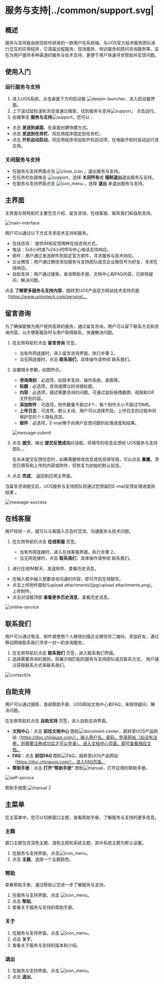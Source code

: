 # 服务与支持|../common/support.svg|

## 概述

服务与支持是由统信软件研发的一款用户在系统端，与UOS官方技术服务团队进行交互的应用程序，它涵盖远程服务、现场服务、培训服务和顾问咨询服务等，旨在为用户提供多种渠道的服务与技术支持，更便于用户快速寻求帮助并反馈问题。



## 使用入门

### 运行服务与支持

1. 进入UOS系统，点击桌面下方的启动器 ![deepin-launcher](icon/deepin-launcher.svg)，进入启动器界面。
2. 上下滚动鼠标滚轮浏览或通过搜索，找到服务与支持![support](jpg/support.png)， 点击运行。
3. 右键单击 **服务与支持**![support](jpg/support.png)，您可以：

 - 点击 **发送到桌面**，在桌面创建快捷方式。
 - 点击 **发送到任务栏**，将应用程序固定到任务栏。
 - 点击 **开机自动启动**，将应用程序添加到开机启动项，在电脑开机时自动运行该应用。

### 关闭服务与支持

- 在服务与支持界面点击  ![close_icon](icon/close.svg) ，退出服务与支持。
- 在任务栏右键单击 ![support](jpg/support.png)，选择 **关闭所有**或 **强制退出**退出服务与支持。
- 在服务与支持界面点击 ![icon_menu](icon/icon_menu.svg) ，选择 **退出** 来退出服务与支持。

## 主界面

主界面左侧导航栏主要包含介绍、留言咨询、在线客服、联系我们和自助支持。

![main-interface](jpg/introduce-service.png)


用户可以通过以下方式寻求技术支持和服务。
- 在线咨询： 提供IM和反馈两种在线咨询方式。
- 电话：5x8小时或7x24小时呼叫中心电话支持响应。
- 邮件：用户通过发送邮件到指定官方邮件，寻求服务与技术响应。
- 企业微信：用户通过微信添加服务与支持团队成员企业微信号为好友，寻求在线响应。
- 自助支持：用户通过搜索、查询帮助手册、文档中心和FAQ内容，已排除疑问，解决问题。


点击 **了解更多服务与支持内容**，跳转至UOS产品官方网站技术支持页面（https://www.uniontech.com/service）。


## 留言咨询

为了确保能够为用户提供高效的服务，通过留言咨询，用户可以留下联系方式和咨询内容，以方便客服及时与用户取得联系，快速解决问题。

1. 在左侧导航栏点击 **留言咨询** 页签。

   - 当有外网连接时，进入留言咨询界面，执行步骤 2。
   - 当无网连接时，点击 **联系我们**，具体操作请参阅 联系我们。
   
2. 设置相关参数，如图所示。

   - **咨询类别**：必选项，如技术支持、操作系统、桌面等。
   - **标题**：必选项，咨询或建议的详细标题。
   - **内容**：必选项，描述需要咨询的问题，可通过鼠标拖拽截图、视频和GIF文件到内容。
   - **添加附件**：可选项，附件数量不超过4个，每个附件大小不超过10MB。
   - **上传日志**：可选项，默认关闭，用户可以选择开启。上传日志的过程中将保护您的个人隐私信息。
   - **邮件**：必选项，E-mail用于向用户反馈问题的处理进度和结果。
   
   
   ![message-submit](jpg/message-submit.png)
   
3. 点击 **提交**，弹出 **提交反馈成功**对话框。将填写的信息反馈给 UOS服务与支持团队 。

   在尚未提交反馈信息时，如果需要修改信息或信息填写错，可以点击 **重置**，清空已填写和上传的内容或附件，将恢复为初始的默认状态。
   
4. 点击 **完成**， 返回到应用主界面。

 当留言咨询提交后，UOS服务与支持团队将通过您预留的E-mail反馈处理进度和结果 。

   ![message-success](jpg/message-success.png)



## 在线客服

用户轻轻一点，就可以与客服人员及时交流、沟通服务与技术问题。

1. 在左侧导航栏点击 **在线客服** 页签。

   - 当有外网连接时，进入在线客服界面，执行步骤 2。
   - 当无网连接时，点击 **联系我们**，具体操作请参阅 联系我们。

2.  进行在线IM聊天、发送附件、查看历史消息。

   - 在输入框中输入想要咨询沟通的内容，即可开启在线聊天。
   - 点击上传附件图标![upload attachments](jpg/upload attachments.png)，上传附件。
   - 点击对话框顶部 **查看更多历史消息**，查看历史消息。

 ![online-service](jpg/online-service.png)



## 联系我们

用户可以通过电话、邮件或使用个人微信扫描企业微信号二维码，添加好友，通过移动网络联系我们寻求一对一的咨询服务。

1. 在左侧导航栏点击 **联系我们** 页签，进入联系我们界面。
2.  选择需要咨询的类别，将展示相匹配的服务与支持团队成员联系方式， 用户通过获取联系方式来联系我们。

![contactUs](jpg/contactUs.png)




## 自助支持

用户可以通过搜索、查阅帮助手册、UOS网站文档中心和FAQ，来排除疑问、解决问题。

在左侧导航栏点击 **自助支持** 页签，进入自助支持界面。

- **文档中心**：点击 **前往文档中心** 图标![document-center](jpg/document-center.png)，跳转至UOS产品网站（https://doc.chinauos.com/），输入用户名、密码，登录网站（如没有注册，则需要注册成功后才可以登录），进入文档中心页面，即可查看相应文档。
- **FAQ**：点击 **前往FAQ** 图标![FAQ](jpg/FAQ.png)，跳转至UOS产品网站（https://doc.chinauos.com/），进入FAQ页面。 
- **帮助手册**：点击 **打开“帮助手册”** 图标![manual](jpg/manual.png)，打开应用的帮助手册。


![self-service](jpg/self-support-service.png)


帮助手册图
![manual 2](jpg/manual-01.png)



## 主菜单 

在主菜单中，您可以切换窗口主题、查看帮助手册，了解服务与支持的更多信息。

### 主题

窗口主题包含深色主题、浅色主题和系统主题，其中系统主题为默认设置。

1.  在服务与支持界面，点击![icon_menu](icon/icon_menu.svg)。
2.  点击 **主题**，选择一个主题颜色。

### 帮助

查看帮助手册，通过帮助让您进一步了解服务与支持。

1.  在服务与支持界面，点击 ![icon_menu](icon/icon_menu.svg)。
2.  点击 **帮助**。
3.  查看关于服务与支持的帮助手册。


### 关于

1.  在服务与支持界面，点击 ![icon_menu](icon/icon_menu.svg)。
2.  点击 **关于**。
3.  查看关于服务与支持的版本和介绍。

### 退出

1. 在服务与支持界面，点击 ![icon_menu](icon/icon_menu.svg)。
2. 点击 **退出**。

